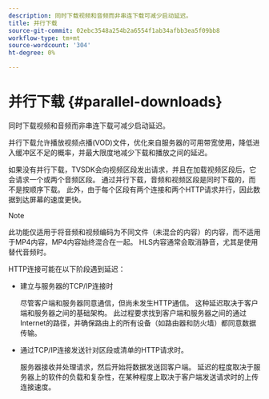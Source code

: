 ```yaml
---
description: 同时下载视频和音频而非串连下载可减少启动延迟。
title: 并行下载
source-git-commit: 02ebc3548a254b2a6554f1ab34afbb3ea5f09bb8
workflow-type: tm+mt
source-wordcount: '304'
ht-degree: 0%

---
```


# 并行下载 {#parallel-downloads}

同时下载视频和音频而非串连下载可减少启动延迟。

并行下载允许播放视频点播(VOD)文件，优化来自服务器的可用带宽使用，降低进入缓冲区不足的概率，并最大限度地减少下载和播放之间的延迟。

<!-- 

Removed as part of "no DASH use cases" for 2.5.1, May 31st, 2017 release.
<p>Parallel downloads allows DASH video-on-demand (VOD) files to be played, optimizes the available bandwidth usage from a server, lowers the probability of getting into buffer under-run situations, and minimizes the delay between download and playback. </p>

 -->

如果没有并行下载，TVSDK会向视频区段发出请求，并且在加载视频区段后，它会请求一个或两个音频区段。 通过并行下载，音频和视频区段是同时下载的，而不是按顺序下载。 此外，由于每个区段有两个连接和两个HTTP请求并行，因此数据到达屏幕的速度更快。

>[!NOTE]
>
>此功能仅适用于将音频和视频编码为不同文件（未混合的内容）的内容，而不适用于MP4内容，MP4内容始终混合在一起。 HLS内容通常会取消静音，尤其是使用替代音频时。

<!-- 

See comment above (DASH use case removed).

  This feature applies only to content where the audio and video are encoded into different files (unmuxed content) and does not apply to MP4 content, which is always muxed. Most DASH content is unmuxed, and HLS content is often unmuxed, especially with alternate audio. 
-->

HTTP连接可能在以下阶段遇到延迟：

* 建立与服务器的TCP/IP连接时

  尽管客户端和服务器同意通信，但尚未发生HTTP通信。 这种延迟取决于客户端和服务器之间的基础架构。 此过程要求找到客户端和服务器之间的通过Internet的路径，并确保路由上的所有设备（如路由器和防火墙）都同意数据传输。
* 通过TCP/IP连接发送针对区段或清单的HTTP请求时。

  服务器接收并处理请求，然后开始将数据发送回客户端。 延迟的程度取决于服务器上的软件的负载和复杂性，在某种程度上取决于客户端发送请求时的上传连接速度。
